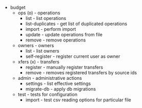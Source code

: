 * budget
    * ops (o) - operations
        * list - list operations
        * list-duplicates - get list of duplicated operations
        * import - perform import
        * update - update operations from file
        * remove - remove operations
    * owners - owners
        * list - list owners
        * self-register - register current user as owner
    * xfers (x) - transfers
        * register - manually register transfers
        * remove - removes registered transfers by source ids
    * admin - administrative actions
        * settings - list effective settings
        * migrate-db - apply db migrations
    * test - tests for configuration
        * import - test csv reading options for particular file
